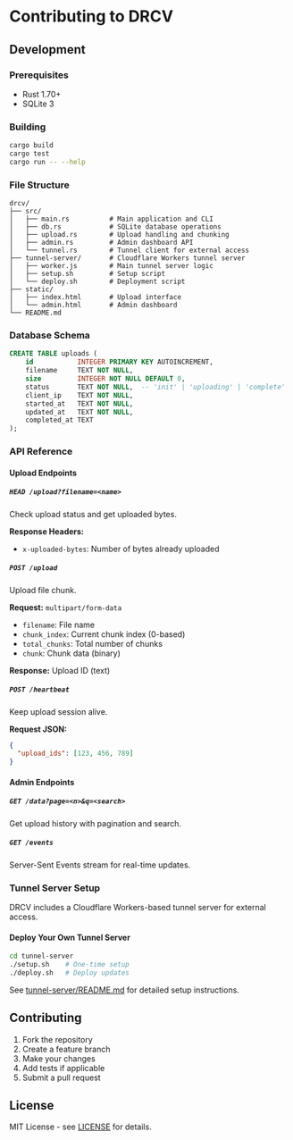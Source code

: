 # Contributing to DRCV

## Development

### Prerequisites
- Rust 1.70+
- SQLite 3

### Building
```bash
cargo build
cargo test
cargo run -- --help
```

### File Structure

```
drcv/
├── src/
│   ├── main.rs          # Main application and CLI
│   ├── db.rs            # SQLite database operations
│   ├── upload.rs        # Upload handling and chunking
│   ├── admin.rs         # Admin dashboard API
│   └── tunnel.rs        # Tunnel client for external access
├── tunnel-server/       # Cloudflare Workers tunnel server
│   ├── worker.js        # Main tunnel server logic
│   ├── setup.sh         # Setup script
│   └── deploy.sh        # Deployment script
├── static/
│   ├── index.html       # Upload interface
│   └── admin.html       # Admin dashboard
└── README.md
```

### Database Schema
```sql
CREATE TABLE uploads (
    id           INTEGER PRIMARY KEY AUTOINCREMENT,
    filename     TEXT NOT NULL,
    size         INTEGER NOT NULL DEFAULT 0,
    status       TEXT NOT NULL,  -- 'init' | 'uploading' | 'complete' | 'disconnected'
    client_ip    TEXT NOT NULL,
    started_at   TEXT NOT NULL,
    updated_at   TEXT NOT NULL,
    completed_at TEXT
);
```

### API Reference

#### Upload Endpoints

##### `HEAD /upload?filename=<name>`
Check upload status and get uploaded bytes.

**Response Headers:**
- `x-uploaded-bytes`: Number of bytes already uploaded

##### `POST /upload`
Upload file chunk.

**Request:** `multipart/form-data`
- `filename`: File name
- `chunk_index`: Current chunk index (0-based)  
- `total_chunks`: Total number of chunks
- `chunk`: Chunk data (binary)

**Response:** Upload ID (text)

##### `POST /heartbeat`
Keep upload session alive.

**Request JSON:**
```json
{
  "upload_ids": [123, 456, 789]
}
```

#### Admin Endpoints

##### `GET /data?page=<n>&q=<search>`
Get upload history with pagination and search.

##### `GET /events`
Server-Sent Events stream for real-time updates.

### Tunnel Server Setup

DRCV includes a Cloudflare Workers-based tunnel server for external access.

#### Deploy Your Own Tunnel Server
```bash
cd tunnel-server
./setup.sh    # One-time setup
./deploy.sh   # Deploy updates
```

See [tunnel-server/README.md](tunnel-server/README.md) for detailed setup instructions.

## Contributing

1. Fork the repository
2. Create a feature branch
3. Make your changes
4. Add tests if applicable
5. Submit a pull request

## License

MIT License - see [LICENSE](LICENSE) for details.
